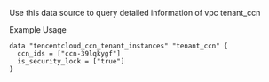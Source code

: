 Use this data source to query detailed information of vpc tenant_ccn

Example Usage

```hcl
data "tencentcloud_ccn_tenant_instances" "tenant_ccn" {
  ccn_ids = ["ccn-39lqkygf"]
  is_security_lock = ["true"]
}

```